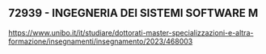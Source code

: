 ## 72939 - INGEGNERIA DEI SISTEMI SOFTWARE M

https://www.unibo.it/it/studiare/dottorati-master-specializzazioni-e-altra-formazione/insegnamenti/insegnamento/2023/468003
